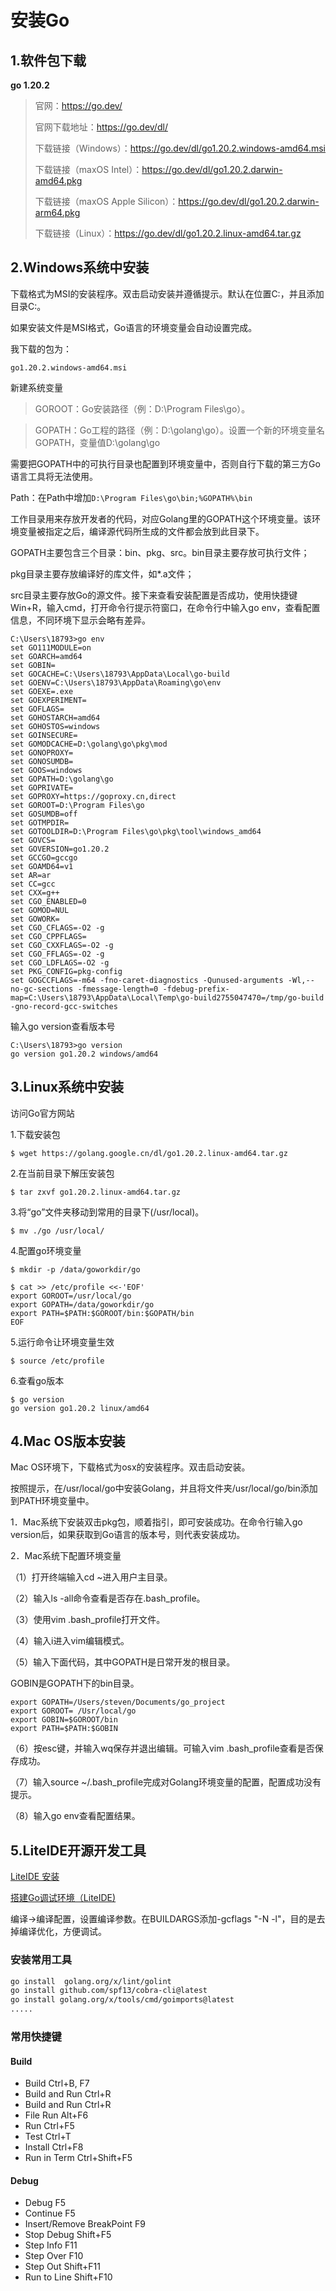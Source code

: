 # 安装Go

## 1.软件包下载


**go 1.20.2**

> 官网：https://go.dev/
> 
> 官网下载地址：https://go.dev/dl/
>
>下载链接（Windows）：https://go.dev/dl/go1.20.2.windows-amd64.msi
>
> 下载链接（maxOS Intel）：https://go.dev/dl/go1.20.2.darwin-amd64.pkg
>
> 下载链接（maxOS Apple Silicon）：https://go.dev/dl/go1.20.2.darwin-arm64.pkg
>
> 下载链接（Linux）：https://go.dev/dl/go1.20.2.linux-amd64.tar.gz



## 2.Windows系统中安装

下载格式为MSI的安装程序。双击启动安装并遵循提示。默认在位置C:，并且添加目录C:。

如果安装文件是MSI格式，Go语言的环境变量会自动设置完成。

我下载的包为：

`go1.20.2.windows-amd64.msi`


新建系统变量

> GOROOT：Go安装路径（例：D:\Program Files\go）。

> GOPATH：Go工程的路径（例：D:\golang\go）。设置一个新的环境变量名GOPATH，变量值D:\golang\go


需要把GOPATH中的可执行目录也配置到环境变量中，否则自行下载的第三方Go语言工具将无法使用。

Path：在Path中增加`D:\Program Files\go\bin;%GOPATH%\bin`

工作目录用来存放开发者的代码，对应Golang里的GOPATH这个环境变量。该环境变量被指定之后，编译源代码所生成的文件都会放到此目录下。

GOPATH主要包含三个目录：bin、pkg、src。bin目录主要存放可执行文件；

pkg目录主要存放编译好的库文件，如*.a文件；

src目录主要存放Go的源文件。接下来查看安装配置是否成功，使用快捷键Win+R，输入cmd，打开命令行提示符窗口，在命令行中输入go env，查看配置信息，不同环境下显示会略有差异。

```shell
C:\Users\18793>go env
set GO111MODULE=on
set GOARCH=amd64
set GOBIN=
set GOCACHE=C:\Users\18793\AppData\Local\go-build
set GOENV=C:\Users\18793\AppData\Roaming\go\env
set GOEXE=.exe
set GOEXPERIMENT=
set GOFLAGS=
set GOHOSTARCH=amd64
set GOHOSTOS=windows
set GOINSECURE=
set GOMODCACHE=D:\golang\go\pkg\mod
set GONOPROXY=
set GONOSUMDB=
set GOOS=windows
set GOPATH=D:\golang\go
set GOPRIVATE=
set GOPROXY=https://goproxy.cn,direct
set GOROOT=D:\Program Files\go
set GOSUMDB=off
set GOTMPDIR=
set GOTOOLDIR=D:\Program Files\go\pkg\tool\windows_amd64
set GOVCS=
set GOVERSION=go1.20.2
set GCCGO=gccgo
set GOAMD64=v1
set AR=ar
set CC=gcc
set CXX=g++
set CGO_ENABLED=0
set GOMOD=NUL
set GOWORK=
set CGO_CFLAGS=-O2 -g
set CGO_CPPFLAGS=
set CGO_CXXFLAGS=-O2 -g
set CGO_FFLAGS=-O2 -g
set CGO_LDFLAGS=-O2 -g
set PKG_CONFIG=pkg-config
set GOGCCFLAGS=-m64 -fno-caret-diagnostics -Qunused-arguments -Wl,--no-gc-sections -fmessage-length=0 -fdebug-prefix-map=C:\Users\18793\AppData\Local\Temp\go-build2755047470=/tmp/go-build -gno-record-gcc-switches
```

输入go version查看版本号
```shell
C:\Users\18793>go version
go version go1.20.2 windows/amd64
```


## 3.Linux系统中安装

访问Go官方网站

1.下载安装包

```shell
$ wget https://golang.google.cn/dl/go1.20.2.linux-amd64.tar.gz
```

2.在当前目录下解压安装包
```shell
$ tar zxvf go1.20.2.linux-amd64.tar.gz
```

3.将“go”文件夹移动到常用的目录下(/usr/local)。
```shell
$ mv ./go /usr/local/
```


4.配置go环境变量
```shell
$ mkdir -p /data/goworkdir/go

$ cat >> /etc/profile <<-'EOF'
export GOROOT=/usr/local/go
export GOPATH=/data/goworkdir/go
export PATH=$PATH:$GOROOT/bin:$GOPATH/bin
EOF
```

5.运行命令让环境变量生效
```shell
$ source /etc/profile
```

6.查看go版本
```shell
$ go version
go version go1.20.2 linux/amd64
```


## 4.Mac OS版本安装
Mac OS环境下，下载格式为osx的安装程序。双击启动安装。

按照提示，在/usr/local/go中安装Golang，并且将文件夹/usr/local/go/bin添加到PATH环境变量中。


1．Mac系统下安装双击pkg包，顺着指引，即可安装成功。在命令行输入go version后，如果获取到Go语言的版本号，则代表安装成功。



2．Mac系统下配置环境变量

（1）打开终端输入cd ~进入用户主目录。

（2）输入ls -all命令查看是否存在.bash_profile。

（3）使用vim .bash_profile打开文件。

（4）输入i进入vim编辑模式。

（5）输入下面代码，其中GOPATH是日常开发的根目录。


GOBIN是GOPATH下的bin目录。

```shell
export GOPATH=/Users/steven/Documents/go_project
export GOROOT= /Usr/local/go
export GOBIN=$GOROOT/bin
export PATH=$PATH:$GOBIN
```

（6）按esc键，并输入wq保存并退出编辑。可输入vim .bash_profile查看是否保存成功。

（7）输入source ~/.bash_profile完成对Golang环境变量的配置，配置成功没有提示。

（8）输入go env查看配置结果。





## 5.LiteIDE开源开发工具

[LiteIDE 安装](https://blog.csdn.net/yyykj/article/details/126914699)


[搭建Go调试环境（LiteIDE)](https://www.cnblogs.com/saryli/p/9900241.html)


编译->编译配置，设置编译参数。在BUILDARGS添加-gcflags "-N -l"，目的是去掉编译优化，方便调试。


### 安装常用工具

```sh
go install  golang.org/x/lint/golint
go install github.com/spf13/cobra-cli@latest
go install golang.org/x/tools/cmd/goimports@latest
.....
```



### 常用快捷键


#### Build

- Build Ctrl+B, F7
- Build and Run Ctrl+R
- Build and Run Ctrl+R
- File Run Alt+F6
- Run Ctrl+F5
- Test Ctrl+T
- Install Ctrl+F8
- Run in Term Ctrl+Shift+F5

  
#### Debug

- Debug F5
- Continue F5
- Insert/Remove BreakPoint F9
- Stop Debug Shift+F5
- Step Info F11
- Step Over F10
- Step Out Shift+F11
- Run to Line Shift+F10